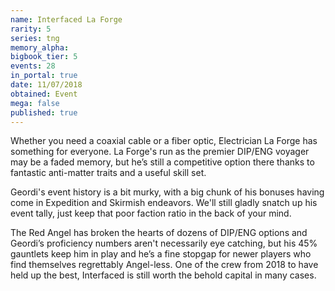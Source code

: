 ```yaml
---
name: Interfaced La Forge
rarity: 5
series: tng
memory_alpha:
bigbook_tier: 5
events: 28
in_portal: true
date: 11/07/2018
obtained: Event
mega: false
published: true
---
```


Whether you need a coaxial cable or a fiber optic, Electrician La Forge has something for everyone. La Forge's run as the premier DIP/ENG voyager may be a faded memory, but he’s still a competitive option there thanks to fantastic anti-matter traits and a useful skill set.

Geordi's event history is a bit murky, with a big chunk of his bonuses having come in Expedition and Skirmish endeavors. We'll still gladly snatch up his event tally, just keep that poor faction ratio in the back of your mind.

The Red Angel has broken the hearts of dozens of DIP/ENG options and Geordi’s proficiency numbers aren't necessarily eye catching, but his 45% gauntlets keep him in play and he’s a fine stopgap for newer players who find themselves regrettably Angel-less. One of the crew from 2018 to have held up the best, Interfaced is still worth the behold capital in many cases.
